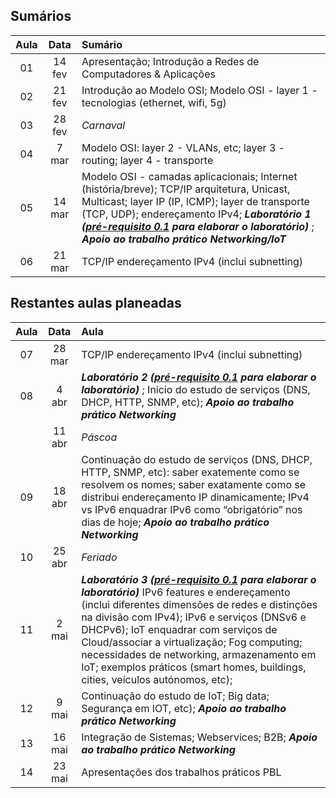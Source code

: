 
## Sumários
| Aula | Data | Sumário |
| :-----------: | :-----------: | :---------- |
| 01 | 14 fev | Apresentação; Introdução a Redes de Computadores & Aplicações  |
| 02 | 21 fev | Introdução ao Modelo OSI; Modelo OSI - layer 1 - tecnologias (ethernet, wifi, 5g)  |
| 03 | 28 fev | *Carnaval* |
| 04 | 7 mar | Modelo OSI: layer 2 - VLANs, etc; layer 3 - routing; layer 4 - transporte |
| 05 | 14 mar | Modelo OSI - camadas aplicacionais; Internet (história/breve); TCP/IP arquitetura, Unicast, Multicast; layer IP (IP, ICMP); layer de transporte (TCP, UDP); endereçamento IPv4; ***Laboratório 1 ([pré-requisito 0.1](https://github.com/pmrosa-classes/RedesComputadoresIG/blob/main/AulasLabsPraticos/AulasLabsPraticos.md#0-preparação-dos-laboratórios--pré-requisitos) para elaborar o laboratório)*** ; ***Apoio ao trabalho prático Networking/IoT*** |
| 06 | 21 mar | TCP/IP endereçamento IPv4 (inclui subnetting)|

## Restantes aulas planeadas
| Aula | Data | Aula |
| :-----------: | :-----------: | :---------- |
| 07 | 28 mar | TCP/IP endereçamento IPv4 (inclui subnetting) |
| 08 | 4 abr | ***Laboratório 2 ([pré-requisito 0.1](https://github.com/pmrosa-classes/RedesComputadoresIG/blob/main/AulasLabsPraticos/AulasLabsPraticos.md#0-preparação-dos-laboratórios--pré-requisitos) para elaborar o laboratório)*** ; Inicio do estudo de serviços (DNS, DHCP, HTTP, SNMP, etc); ***Apoio ao trabalho prático Networking*** |
|   | 11 abr | *Páscoa*|
| 09 | 18 abr | Continuação do estudo de serviços (DNS, DHCP, HTTP, SNMP, etc): saber exatemente como se resolvem os nomes; saber exatamente como se distribui endereçamento IP dinamicamente; IPv4 vs IPv6 enquadrar IPv6 como “obrigatório” nos dias de hoje; ***Apoio ao trabalho prático Networking*** |
| 10 | 25 abr | *Feriado* |
| 11 | 2 mai | ***Laboratório 3 ([pré-requisito 0.1](https://github.com/pmrosa-classes/RedesComputadoresIG/blob/main/AulasLabsPraticos/AulasLabsPraticos.md#0-preparação-dos-laboratórios--pré-requisitos) para elaborar o laboratório)*** IPv6 features e endereçamento (inclui diferentes dimensões de redes e distinções na divisão com IPv4); IPv6 e serviços (DNSv6 e DHCPv6); IoT enquadrar com serviços de Cloud/associar a virtualização; Fog computing; necessidades de networking, armazenamento em IoT; exemplos práticos (smart homes, buildings, cities, veículos autónomos, etc); |
| 12 | 9 mai |  Continuação do estudo de IoT; Big data; Segurança em IOT, etc); ***Apoio ao trabalho prático Networking***|
| 13 | 16 mai | Integração de Sistemas; Webservices; B2B; ***Apoio ao trabalho prático Networking***|
| 14 | 23 mai | Apresentações dos trabalhos práticos PBL|
